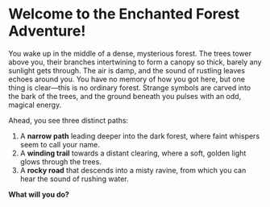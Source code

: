 # Welcome to the Enchanted Forest Adventure!

You wake up in the middle of a dense, mysterious forest. The trees tower above you, their branches intertwining to form a canopy so thick, barely any sunlight gets through. The air is damp, and the sound of rustling leaves echoes around you. You have no memory of how you got here, but one thing is clear—this is no ordinary forest. Strange symbols are carved into the bark of the trees, and the ground beneath you pulses with an odd, magical energy.

Ahead, you see three distinct paths:

1. A **narrow path** leading deeper into the dark forest, where faint whispers seem to call your name.
2. A **winding trail** towards a distant clearing, where a soft, golden light glows through the trees.
3. A **rocky road** that descends into a misty ravine, from which you can hear the sound of rushing water.

**What will you do?**
